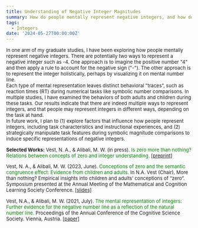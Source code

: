 ```yaml
---
title: Understanding of Negative Integer Magnitudes
summary: How do people mentally represent negative integers, and how do these representations influence their behavior during numerical tasks such as symbolic number comparisons?
tags:
  - Integers
date: '2024-05-27T00:00:00Z'
---
```

 <font size="-1">In one arm of my graduate studies, I have been exploring how people mentally represent negative integers. There are potentially two ways to represent a negative integer such as -4. One approach is to imagine the positive number "4" and then apply a rule to account for the negative sign ("-"). The other approach is to represent the integer holistically, perhaps by visualizing it on mental number line. <br>
Each type of mental representation leaves distinct behavioral ”traces”, such as reaction times (RT) during numerical tasks like symbolic number comparisons. In multiple studies, I have examined the behaviors of both adults and children during these tasks. Our results indicate that there are indeed multiple ways to represent integers, and that people may represent integers in different ways, depending on the task at hand. <br>
In future work, I plan to (1) explore factors that influence how people represent integers, including task characteristics and instructional experiences, and (2) strategically manipulate task features during symbolic magnitude comparisons to induce specific representations of negative integers. <br>

<strong>Selected Works:</strong>
Vest, N. A., & Alibali, M. W. (in press). <span style="color:green">Is zero more than nothing? Relations between concepts of zero and integer understanding.</span> [[preprint]](https://osf.io/preprints/psyarxiv/49m27)

Vest, N. A., & Alibali, M. W. (2023, June). <span style="color:green">Conceptions of zero and the semantic congruence effect: Evidence from children and adults.</span> In N.A. Vest (Chair), More than nothing? Empirical insights into children and adults’ conceptions of “zero”. Symposium presented at the Annual Meeting of the Mathematical and Cognition Learning Society Conference. [[slides]](http://dx.doi.org/10.13140/RG.2.2.17772.99202)

Vest, N.A., & Alibali, M. W. (2021, July). <span style="color:green">The mental representation of integers: Further evidence for the negative number line as a reflection of the natural number line.</span> Proceedings of the Annual Conference of the Cognitive Science Society. Vienna, Austria. [[paper]](https://www.researchgate.net/publication/353343390_The_Mental_Representation_of_Integers_Further_Evidence_for_the_Negative_Number_Line_as_a_Reflection_of_the_Natural_Number_Line)
</font>